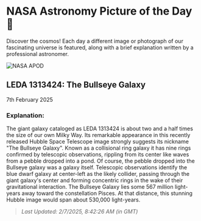 
  # NASA Astronomy Picture of the Day 🌌

  Discover the cosmos! Each day a different image or photograph of our fascinating universe is featured, along with a brief explanation written by a professional astronomer.

![NASA APOD](https://apod.nasa.gov/apod/image/2502/Hubble_LEDA1313424_STScI-01.jpg)

## LEDA 1313424: The Bullseye Galaxy

7th February 2025

### Explanation: 

The giant galaxy cataloged as LEDA 1313424 is about two and a half times the size of our own Milky Way. Its remarkable appearance in this recently released Hubble Space Telescope image strongly suggests its nickname "The Bullseye Galaxy". Known as a collisional ring galaxy it has nine rings confirmed by telescopic observations, rippling from its center like waves from a pebble dropped into a pond. Of course, the pebble dropped into the Bullseye galaxy was a galaxy itself. Telescopic observations identify the blue dwarf galaxy at center-left as the likely collider, passing through the giant galaxy's center and forming concentric rings in the wake of their gravitational interaction. The Bullseye Galaxy lies some 567 million light-years away toward the constellation Pisces. At that distance, this stunning Hubble image would span about 530,000 light-years.

> _Last Updated: 2/7/2025, 8:42:26 AM (in GMT)_
